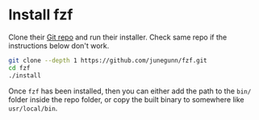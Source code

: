 # Install fzf

Clone their [Git repo](https://github.com/junegunn/fzf#installation) and run their installer.
Check same repo if the instructions below don't work.


```sh
git clone --depth 1 https://github.com/junegunn/fzf.git
cd fzf
./install
```

Once `fzf` has been installed, then you can either add the path to the `bin/` folder inside the repo folder,
or copy the built binary to somewhere like `usr/local/bin`.
